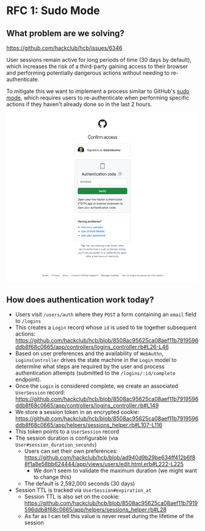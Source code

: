 # RFC 1: Sudo Mode

## What problem are we solving?

https://github.com/hackclub/hcb/issues/6346

User sessions remain active for long periods of time (30 days by default), which
increases the risk of a third-party gaining access to their browser and
performing potentially dangerous actions without needing to re-authenticate.

To mitigate this we want to implement a process similar to GitHub's [sudo
mode][sudo mode], which requires users to re-authenticate when performing
specific actions if they haven't already done so in the last 2 hours.

![](gh_sudo_mode.png)

[sudo mode]: https://docs.github.com/en/authentication/keeping-your-account-and-data-secure/sudo-mode#about-sudo-mode

## How does authentication work today?

- Users visit `/users/auth` where they `POST` a form containing an `email` field to `/logins`
- This creates a `Login` record whose `id` is used to tie together subsequent actions: https://github.com/hackclub/hcb/blob/8508ac95625ca08aef11b7919596ddb8f68c0665/app/controllers/logins_controller.rb#L26-L46
- Based on user preferences and the availability of `WebAuthn`,
  `LoginsController` drives the state machine in the `Login` model to determine
  what steps are required by the user and process authentication attempts
  (submitted to the `/logins/:id/complete` endpoint).
- Once the `Login` is considered complete, we create an associated `UserSession` record: https://github.com/hackclub/hcb/blob/8508ac95625ca08aef11b7919596ddb8f68c0665/app/controllers/logins_controller.rb#L149
- We store a session token in an encrypted cookie: https://github.com/hackclub/hcb/blob/8508ac95625ca08aef11b7919596ddb8f68c0665/app/helpers/sessions_helper.rb#L107-L116
- This token points to a `UserSession` record 
- The session duration is configurable (via `User#session_duration_seconds`)
  - Users can set their own preferences: https://github.com/hackclub/hcb/blob/ad940d9b29be634ff412b6f88f1a8e58bb624444/app/views/users/edit.html.erb#L222-L225 
    - We don't seem to validate the maximum duration (we might want to change this)
  - The default is 2,592,000 seconds (30 days)
- Session TTL is tracked via `UserSession#expiration_at`
  - Session TTL is also set on the cookie: https://github.com/hackclub/hcb/blob/8508ac95625ca08aef11b7919596ddb8f68c0665/app/helpers/sessions_helper.rb#L28
  - As far as I can tell this value is never reset during the lifetime of the session

